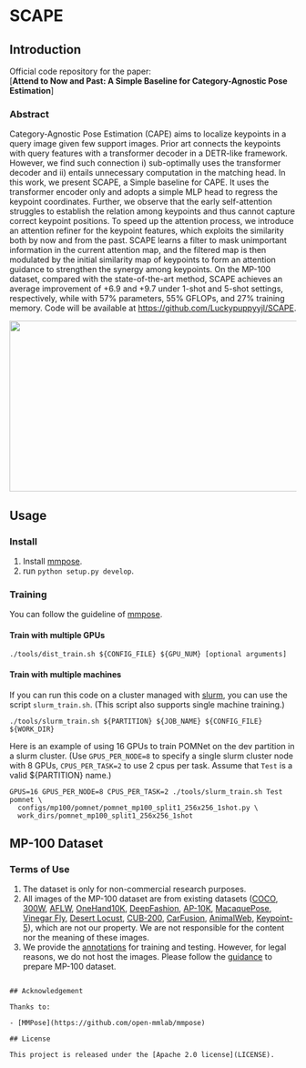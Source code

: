 # SCAPE

## Introduction

Official code repository for the paper:  
[**Attend to Now and Past: A Simple Baseline for Category-Agnostic Pose Estimation**]  


### Abstract
Category-Agnostic Pose Estimation (CAPE) aims to
localize keypoints in a query image given few support
images. Prior art connects the keypoints with query features
with a transformer decoder in a DETR-like framework.
However, we find such connection i) sub-optimally uses
the transformer decoder and ii) entails unnecessary
computation in the matching head. In this work, we
present SCAPE, a Simple baseline for CAPE. It uses the
transformer encoder only and adopts a simple MLP head to
regress the keypoint coordinates. Further, we observe that
the early self-attention struggles to establish the relation
among keypoints and thus cannot capture correct keypoint
positions. To speed up the attention process, we introduce
an attention refiner for the keypoint features, which exploits
the similarity both by now and from the past. SCAPE learns
a filter to mask unimportant information in the current
attention map, and the filtered map is then modulated by
the initial similarity map of keypoints to form an attention
guidance to strengthen the synergy among keypoints. On
the MP-100 dataset, compared with the state-of-the-art
method, SCAPE achieves an average improvement of +6.9
and +9.7 under 1-shot and 5-shot settings, respectively,
while with 57% parameters, 55% GFLOPs, and 27%
training memory. Code will be available at https://github.com/Luckypuppyyjl/SCAPE. 

<img src="assets/intro.png" width = "600" height = "300">

## Usage

### Install

1. Install [mmpose](https://github.com/open-mmlab/mmpose).
2. run `python setup.py develop`.

### Training
You can follow the guideline of [mmpose](https://github.com/open-mmlab/mmpose/blob/master/docs/en/get_started.md).

#### Train with multiple GPUs
```shell
./tools/dist_train.sh ${CONFIG_FILE} ${GPU_NUM} [optional arguments]
```

#### Train with multiple machines

If you can run this code on a cluster managed with [slurm](https://slurm.schedmd.com/), you can use the script `slurm_train.sh`. (This script also supports single machine training.)

```shell
./tools/slurm_train.sh ${PARTITION} ${JOB_NAME} ${CONFIG_FILE} ${WORK_DIR}
```

Here is an example of using 16 GPUs to train POMNet on the dev partition in a slurm cluster.
(Use `GPUS_PER_NODE=8` to specify a single slurm cluster node with 8 GPUs, `CPUS_PER_TASK=2` to use 2 cpus per task.
Assume that `Test` is a valid ${PARTITION} name.)

```shell
GPUS=16 GPUS_PER_NODE=8 CPUS_PER_TASK=2 ./tools/slurm_train.sh Test pomnet \
  configs/mp100/pomnet/pomnet_mp100_split1_256x256_1shot.py \
  work_dirs/pomnet_mp100_split1_256x256_1shot
```


## MP-100 Dataset


### Terms of Use
1. The dataset is only for non-commercial research purposes. 
2. All images of the MP-100 dataset are from existing datasets ([COCO](http://cocodataset.org/), 
[300W](https://ibug.doc.ic.ac.uk/resources/300-W/), 
[AFLW](https://www.tugraz.at/institute/icg/research/team-bischof/lrs/downloads/aflw/), 
[OneHand10K](https://www.yangangwang.com/papers/WANG-MCC-2018-10.html), 
[DeepFashion](http://mmlab.ie.cuhk.edu.hk/projects/DeepFashion/LandmarkDetection.html), 
[AP-10K](https://github.com/AlexTheBad/AP-10K), 
[MacaquePose](http://www.pri.kyoto-u.ac.jp/datasets/macaquepose/index.html), 
[Vinegar Fly](https://github.com/jgraving/DeepPoseKit-Data), 
[Desert Locust](https://github.com/jgraving/DeepPoseKit-Data), 
[CUB-200](http://www.vision.caltech.edu/datasets/cub_200_2011/), 
[CarFusion](http://www.cs.cmu.edu/~ILIM/projects/IM/CarFusion/cvpr2018/index.html), 
[AnimalWeb](https://fdmaproject.wordpress.com/author/fdmaproject/), 
[Keypoint-5](https://github.com/jiajunwu/3dinn)), which are not our property. We are not responsible for the content nor the meaning of these images. 
3. We provide the [annotations](https://drive.google.com/drive/folders/1pzC5uEgi4AW9RO9_T1J-0xSKF12mdj1_?usp=sharing) for training and testing. However, for legal reasons, we do not host the images. Please follow the [guidance](mp100/README.md) to prepare MP-100 dataset.

```

## Acknowledgement

Thanks to:

- [MMPose](https://github.com/open-mmlab/mmpose)

## License

This project is released under the [Apache 2.0 license](LICENSE).
